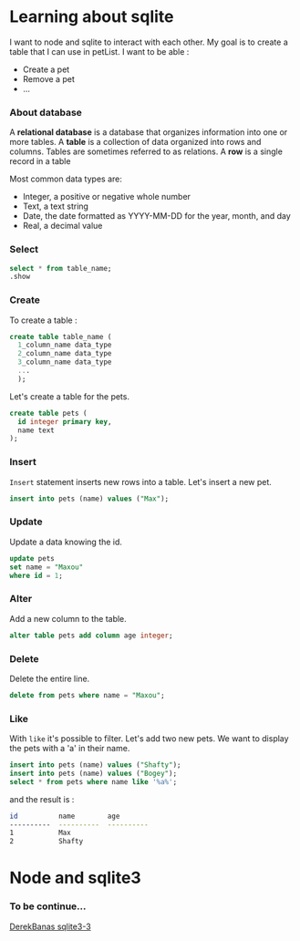 # Learning about sqlite

I want to node and sqlite to interact with each other. My goal is to create a table that I can use in petList. I want to be able :
* Create a pet
* Remove a pet
* ...

### About database
 
 A **relational database** is a database that organizes information into one or more tables. 
 A **table** is a collection of data organized into rows and columns. Tables are sometimes referred to as relations.
 A **row** is a single record in a table

 Most common data types are:

* Integer, a positive or negative whole number 
* Text, a text string 
* Date, the date formatted as YYYY-MM-DD for the year, month, and day 
* Real, a decimal value 

### Select

```sql
select * from table_name;
.show
```
### Create

To create a table :

```sql
create table table_name (
  1_column_name data_type
  2_column_name data_type
  3_column_name data_type
  ...
  );
```

Let's create a table for the pets.

```sql
create table pets (
  id integer primary key,
  name text
);
```
### Insert

`Insert` statement inserts new rows into a table. Let's insert a new pet.

```sql
insert into pets (name) values ("Max");
```
### Update

Update a data knowing the id. 

```sql
update pets
set name = "Maxou"
where id = 1;
```
### Alter

Add a new column to the table. 

```sql
alter table pets add column age integer; 
```

### Delete

Delete the entire line.

```sql
delete from pets where name = "Maxou";
```

### Like

With `like` it's possible to filter. Let's add two new pets. We want to display the pets with a 'a' in their name.

```sql
insert into pets (name) values ("Shafty");
insert into pets (name) values ("Bogey");
select * from pets where name like '%a%';
```
and the result is :

```bash
id          name        age
----------  ----------  ----------
1           Max
2           Shafty
```

# Node and sqlite3



### To be continue...

[DerekBanas sqlite3-3](https://www.youtube.com/watch?v=jKpeHIyMotg&ab_channel=DerekBanas "DerekBanas")

